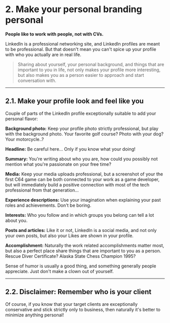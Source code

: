 # 2. Make your personal branding personal

**People like to work with people, not with CVs.**

LinkedIn is a professional networking site, and LinkedIn profiles are meant to be professional. But that doesn't mean you can't spice up your profile with who you actually are in real life.

> Sharing about yourself, your personal background, and things that are important to you in life, not only makes your profile more interesting, but also makes you as a person easier to approach and start conversation with.

---

## 2.1. Make your profile look and feel like you

Couple of parts of the LinkedIn profile exceptionally suitable to add your personal flavor:

**Background photo:** Keep your profile photo strictly professional, but play with the background photo. Your favorite golf course? Photo with your dog? Your motorcycle..?

**Headline:** Be careful here... Only if you know what your doing!

**Summary:** You're writing about who you are, how could you possibly not mention what you're passionate on your free time?

**Media:** Keep your media uploads professional, but a screenshot of your the first C64 game can be both connected to your work as a game developer, but will immediately build a positive connection with most of the tech professional from that generation...

**Experience descriptions:** Use your imagination when explaining your past roles and achievements. Don't be boring.

**Interests:** Who you follow and in which groups you belong can tell a lot about you.

**Posts and articles:** Like it or not, LinkedIn is a social media, and not only your own posts, but also your Likes are shown in your profile.

**Accomplishment:** Naturally the work related accomplishments matter most, but also a perfect place share things that are important to you as a person. Rescue Diver Certificate? Alaska State Chess Champion 1995?

Sense of humor is usually a good thing, and something generally people appreciate. Just don't make a clown out of yourself.

---

## 2.2. Disclaimer: Remember who is your client

Of course, if you know that your target clients are exceptionally conservative and stick strictly only to business, then naturally it's better to minimize anything personal!
